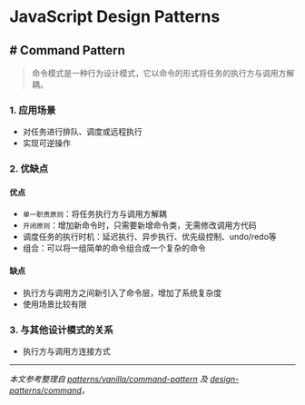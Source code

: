 # JavaScript Design Patterns

## # Command Pattern

> 命令模式是一种行为设计模式，它以命令的形式将任务的执行方与调用方解耦。

### 1. 应用场景

- 对任务进行排队、调度或远程执行
- 实现可逆操作

### 2. 优缺点

#### 优点

- `单一职责原则`：将任务执行方与调用方解耦
- `开闭原则`：增加新命令时，只需要新增命令类，无需修改调用方代码
- 调度任务的执行时机：延迟执行、异步执行、优先级控制、undo/redo等
- 组合：可以将一组简单的命令组合成一个复杂的命令

#### 缺点

- 执行方与调用方之间新引入了命令层，增加了系统复杂度
- 使用场景比较有限

### 3. 与其他设计模式的关系

- 执行方与调用方连接方式



---

*本文参考整理自 [patterns/vanilla/command-pattern](https://www.patterns.dev/vanilla/command-pattern) 及 [design-patterns/command](https://refactoringguru.cn/design-patterns/command)。*
